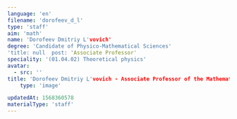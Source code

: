 ```yaml
---
language: 'en'
filename: 'dorofeev_d_l'
type: 'staff'
aim: 'math'
name: 'Dorofeev Dmitriy L'vovich'
degree: 'Candidate of Physico-Mathematical Sciences'
'title: null  post: 'Associate Professor'
speciality: '(01.04.02) Theoretical physics'
avatar:
  - src: ''
title: 'Dorofeev Dmitriy L'vovich - Associate Professor of the Mathematical physics Department'
    type: 'image'

updatedAt: 1568360578
materialType: 'staff'
---
```


